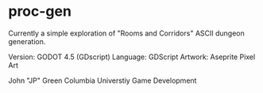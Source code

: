 # proc-gen


Currently a simple exploration of "Rooms and Corridors" ASCII dungeon generation.

Version: GODOT 4.5 (GDscript)
Language: GDScript
Artwork: Aseprite Pixel Art



John "JP" Green
Columbia Universtiy Game Development
